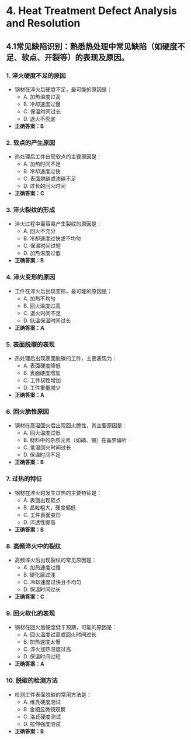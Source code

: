 # 4. **Heat Treatment Defect Analysis and Resolution**
## 4.1**常见缺陷识别**：熟悉热处理中常见缺陷（如硬度不足、软点、开裂等）的表现及原因。
### 1. **淬火硬度不足的原因**
   - 钢材在淬火后硬度不足，最可能的原因是：
     - A. 加热温度过高
     - B. 冷却速度过慢
     - C. 保温时间过长
     - D. 退火不彻底
   - **正确答案：B**

### 2. **软点的产生原因**
   - 热处理后工件出现软点的主要原因是：
     - A. 加热时间不足
     - B. 冷却速度过快
     - C. 表面脱碳或渗碳不足
     - D. 过长的回火时间
   - **正确答案：C**

### 3. **淬火裂纹的形成**
   - 淬火过程中最容易产生裂纹的原因是：
     - A. 回火不充分
     - B. 冷却速度过快或不均匀
     - C. 保温时间过短
     - D. 加热温度过低
   - **正确答案：B**

### 4. **淬火变形的原因**
   - 工件在淬火后出现变形，最可能的原因是：
     - A. 加热不均匀
     - B. 回火温度过高
     - C. 退火时间不足
     - D. 低温保温时间过长
   - **正确答案：A**

### 5. **表面脱碳的表现**
   - 热处理后出现表面脱碳的工件，主要表现为：
     - A. 表面硬度降低
     - B. 表面硬度增加
     - C. 工件韧性增加
     - D. 工件重量减少
   - **正确答案：A**

### 6. **回火脆性原因**
   - 钢材在高温回火后出现回火脆性，其主要原因是：
     - A. 回火温度过低
     - B. 材料中的杂质元素（如磷、锡）在晶界偏析
     - C. 低温回火时间过长
     - D. 保温时间不足
   - **正确答案：B**

### 7. **过热的特征**
   - 钢材在淬火时发生过热的主要特征是：
     - A. 表面出现软点
     - B. 晶粒粗大，硬度偏低
     - C. 工件表面变形
     - D. 淬透性提高
   - **正确答案：B**

### 8. **高频淬火中的裂纹**
   - 高频淬火后出现裂纹的常见原因是：
     - A. 加热速度过慢
     - B. 硬化层过浅
     - C. 冷却速度过快且不均匀
     - D. 保温时间过长
   - **正确答案：C**

### 9. **回火软化的表现**
   - 钢材在回火后硬度低于预期，可能的原因是：
     - A. 回火温度过高或回火时间过长
     - B. 加热速度太慢
     - C. 淬火加热温度过高
     - D. 保温时间过短
   - **正确答案：A**

### 10. **脱碳的检测方法**
   - 检测工件表面脱碳的常用方法是：
     - A. 维氏硬度测试
     - B. 金相显微镜观察
     - C. 洛氏硬度测试
     - D. 拉伸强度测试
   - **正确答案：B**

